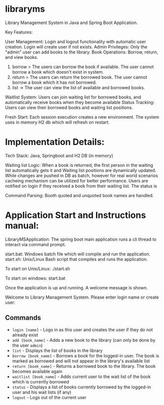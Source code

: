 # libraryms
Library Management System in Java and Spring Boot Application.

Key Features:

User Management: Login and logout functionality with automatic user creation. Login will create user if not exists.
Admin Privileges: Only the "admin" user can add books to the library.
Book Operations: Borrow, return, and view  books.

1. borrow > The users can borrow the book if available. The user cannot borrow a book which doesn't exist in system.
2. return > The users can return the borrowed book. The user cannot borrow a book which it has not borrowed.
3. list -> The user can view the list of available and borrowed books.

Waitlist System: Users can join waiting list for borrowed books, and automatically receive books when they become available
Status Tracking: Users can view their borrowed books and waiting list positions.

Fresh Start: Each session execution creates a new environment. The system uses in memory H2 db which will refresh on restart. 


# Implementation Details:

Tech Stack: Java, Springboot and H2 DB (in memory)

Waiting list Logic:
When a book is returned, the first person in the waiting list automatically gets it and 
Waiting list positions are dynamically updated. While changes are pushed in DB as batch, however for real world scenarios cacheing mechanism can be utilized for better performance.
Users are notified on login if they received a book from their waiting list. The status is 

Command Parsing: Booth quoted and unquoted book names are handled.

# Application Start and Instructions manual:

LibraryMSApplication: The spring boot main application runs a cli thread to interact via command prompt.

start.bat: Windows batch file which will complie and run the application.
start.sh: Unix/Linux Bash script that compiles and runs the application.


To start on Unix/Linux:
./start.sh

To start on windows:
start.bat

Once the application is up and running. A welcome message is shown.

Welcome to Library Management System.
Please enter login name or create user:

## Commands

* `login [name]` - Logs in as this user and creates the user if they do not already exist
* `add [book_name]` - Adds a new book to the library (can only be done by the user `admin`)
* `list` - Displays the list of books in the library
* `borrow [book_name]` - Borrows a book for the logged-in user. The book is marked as borrowed and will not appear in the library's available list
* `return [book_name]` - Returns a borrowed book to the library. The book becomes available again
* `waitlist [book_name]` - Adds current user to the wait list of the book which is currently borrowed
* `status` - Displays a list of books currently borrowed by the logged-in user and his wait lists (if any)
* `logout` - Logs out of the current user